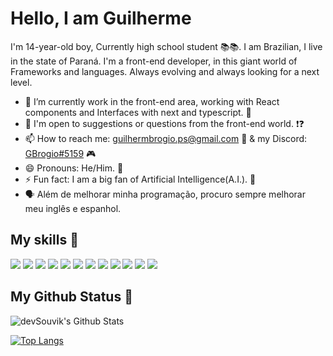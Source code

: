 # Hello, I am Guilherme 

I'm 14-year-old boy, Currently high school student 📚📚. I am Brazilian, I live in the state of Paraná. I'm a front-end developer, in this giant world of Frameworks and languages. Always evolving and always looking for a next level.

- 🌱 I’m currently work in the front-end area, working with React components and Interfaces with next and typescript. 💼
- 💬 I'm open to suggestions or questions from the front-end world. ❗❓
- 📫 How to reach me: [guilhermbrogio.ps@gmail.com](mailto:guilhermebrogio.ps@gmail.com) 📧 & my Discord: [GBrogio#5159](https://discord.com/channels/@me) 🎮
- 😄 Pronouns: He/Him. 👦
- ⚡ Fun fact: I am a big fan of Artificial Intelligence(A.I.). 🤖
- 🗣️ Além de melhorar minha programação, procuro sempre melhorar meu inglês e espanhol.

## My skills 🚀

![](https://img.shields.io/badge/HTML5-E34F26?style=for-the-badge&logo=html5&logoColor=white)
![](https://img.shields.io/badge/JavaScript-F7DF1E?style=for-the-badge&logo=javascript&logoColor=black)
![](https://img.shields.io/badge/NextJS-000?style=for-the-badge&logo=Next.js&logoColor=white)
![](https://img.shields.io/badge/CSS3-1572B6?style=for-the-badge&logo=css3&logoColor=white)
![](https://img.shields.io/badge/Sass-CC6699?style=for-the-badge&logo=sass&logoColor=white)
![](https://img.shields.io/badge/React-20232A?style=for-the-badge&logo=react&logoColor=61DAFB)
![](https://img.shields.io/badge/Bootstrap-563D7C?style=for-the-badge&logo=bootstrap&logoColor=white)
![](https://img.shields.io/badge/Material--UI-0081CB?style=for-the-badge&logo=material-ui&logoColor=white)
![](https://img.shields.io/badge/TypeScript-0081CB?style=for-the-badge&logo=typescript&logoColor=white)
![](https://img.shields.io/badge/figma-0AC97F?style=for-the-badge&logo=figma&logoColor=white)
![](https://img.shields.io/badge/adobeXd-purple?style=for-the-badge&logo=adobexd&logoColor=white)
![](https://img.shields.io/badge/%F0%9F%92%85%20Styled_Components&Icons-pink?style=for-the-badge)

## My Github Status 🦸

<img align="center" src="https://github-readme-stats.vercel.app/api?username=gbrogio&include_all_commits=true&count_private=true&show_icons=true&line_height=20&title_color=7A7ADB&icon_color=2234AE&text_color=D3D3D3&bg_color=0,000000,130F40" alt="devSouvik's Github Stats">

[![Top Langs](https://github-readme-stats.vercel.app/api/top-langs/?username=gbrogio&layout=compact&text_color=daf7dc&bg_color=151515)](https://github.com/devSouvik/github-readme-stats)
